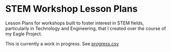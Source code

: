 # STEM Workshop Lesson Plans

Lesson Plans for workshops built to foster interest in STEM fields, particularly in Technology and Engineering, that I created over the course of my Eagle Project.

This is currently a work in progress. See [progress.csv](progress.csv)